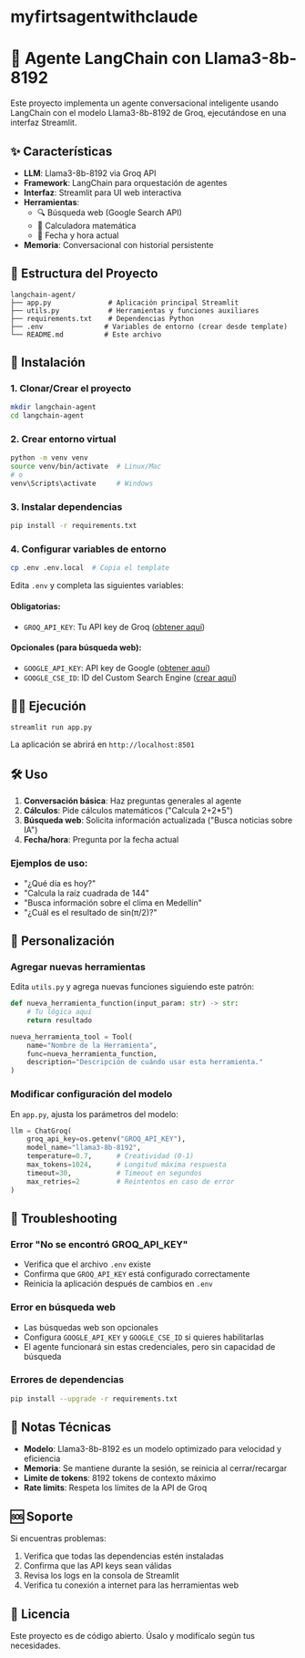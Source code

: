 # myfirtsagentwithclaude

# 🤖 Agente LangChain con Llama3-8b-8192

Este proyecto implementa un agente conversacional inteligente usando LangChain con el modelo Llama3-8b-8192 de Groq, ejecutándose en una interfaz Streamlit.

## ✨ Características

- **LLM**: Llama3-8b-8192 via Groq API
- **Framework**: LangChain para orquestación de agentes
- **Interfaz**: Streamlit para UI web interactiva
- **Herramientas**:
  - 🔍 Búsqueda web (Google Search API)
  - 🧮 Calculadora matemática
  - 📅 Fecha y hora actual
- **Memoria**: Conversacional con historial persistente

## 📁 Estructura del Proyecto

```
langchain-agent/
├── app.py              # Aplicación principal Streamlit
├── utils.py            # Herramientas y funciones auxiliares
├── requirements.txt    # Dependencias Python
├── .env               # Variables de entorno (crear desde template)
└── README.md          # Este archivo
```

## 🚀 Instalación

### 1. Clonar/Crear el proyecto
```bash
mkdir langchain-agent
cd langchain-agent
```

### 2. Crear entorno virtual
```bash
python -m venv venv
source venv/bin/activate  # Linux/Mac
# o
venv\Scripts\activate     # Windows
```

### 3. Instalar dependencias
```bash
pip install -r requirements.txt
```

### 4. Configurar variables de entorno
```bash
cp .env .env.local  # Copia el template
```

Edita `.env` y completa las siguientes variables:

#### Obligatorias:
- `GROQ_API_KEY`: Tu API key de Groq ([obtener aquí](https://console.groq.com/keys))

#### Opcionales (para búsqueda web):
- `GOOGLE_API_KEY`: API key de Google ([obtener aquí](https://developers.google.com/custom-search/v1/introduction))
- `GOOGLE_CSE_ID`: ID del Custom Search Engine ([crear aquí](https://cse.google.com/cse/))

## 🏃‍♂️ Ejecución

```bash
streamlit run app.py
```

La aplicación se abrirá en `http://localhost:8501`

## 🛠️ Uso

1. **Conversación básica**: Haz preguntas generales al agente
2. **Cálculos**: Pide cálculos matemáticos ("Calcula 2+2*5")
3. **Búsqueda web**: Solicita información actualizada ("Busca noticias sobre IA")
4. **Fecha/hora**: Pregunta por la fecha actual

### Ejemplos de uso:
- "¿Qué día es hoy?"
- "Calcula la raíz cuadrada de 144"
- "Busca información sobre el clima en Medellín"
- "¿Cuál es el resultado de sin(π/2)?"

## 🔧 Personalización

### Agregar nuevas herramientas
Edita `utils.py` y agrega nuevas funciones siguiendo este patrón:

```python
def nueva_herramienta_function(input_param: str) -> str:
    # Tu lógica aquí
    return resultado

nueva_herramienta_tool = Tool(
    name="Nombre de la Herramienta",
    func=nueva_herramienta_function,
    description="Descripción de cuándo usar esta herramienta."
)
```

### Modificar configuración del modelo
En `app.py`, ajusta los parámetros del modelo:

```python
llm = ChatGroq(
    groq_api_key=os.getenv("GROQ_API_KEY"),
    model_name="llama3-8b-8192",
    temperature=0.7,      # Creatividad (0-1)
    max_tokens=1024,      # Longitud máxima respuesta
    timeout=30,           # Timeout en segundos
    max_retries=2         # Reintentos en caso de error
)
```

## 🐛 Troubleshooting

### Error "No se encontró GROQ_API_KEY"
- Verifica que el archivo `.env` existe
- Confirma que `GROQ_API_KEY` está configurado correctamente
- Reinicia la aplicación después de cambios en `.env`

### Error en búsqueda web
- Las búsquedas web son opcionales
- Configura `GOOGLE_API_KEY` y `GOOGLE_CSE_ID` si quieres habilitarlas
- El agente funcionará sin estas credenciales, pero sin capacidad de búsqueda

### Errores de dependencias
```bash
pip install --upgrade -r requirements.txt
```

## 📝 Notas Técnicas

- **Modelo**: Llama3-8b-8192 es un modelo optimizado para velocidad y eficiencia
- **Memoria**: Se mantiene durante la sesión, se reinicia al cerrar/recargar
- **Limite de tokens**: 8192 tokens de contexto máximo
- **Rate limits**: Respeta los límites de la API de Groq

## 🆘 Soporte

Si encuentras problemas:

1. Verifica que todas las dependencias estén instaladas
2. Confirma que las API keys sean válidas
3. Revisa los logs en la consola de Streamlit
4. Verifica tu conexión a internet para las herramientas web

## 📄 Licencia

Este proyecto es de código abierto. Úsalo y modifícalo según tus necesidades.
